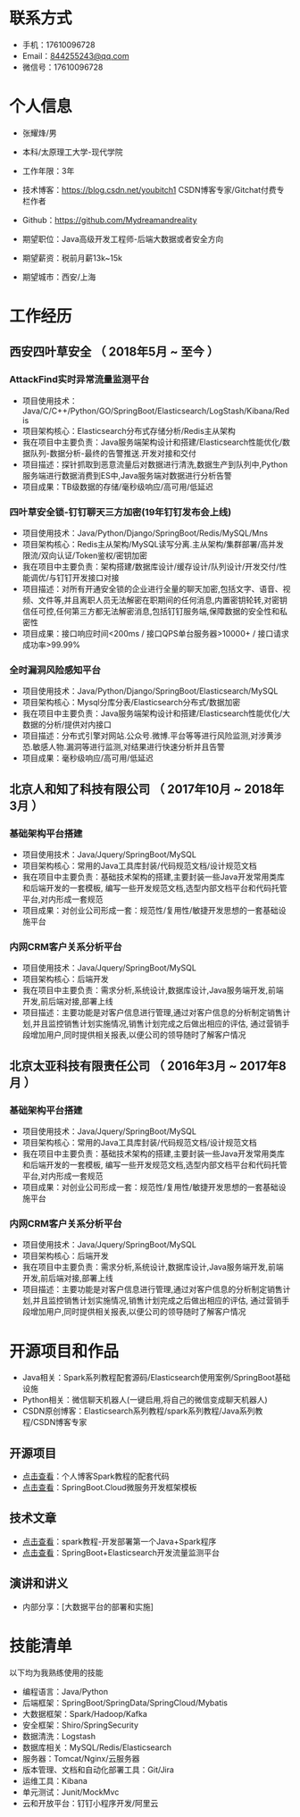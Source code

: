 
# 联系方式

- 手机：17610096728
- Email：844255243@qq.com
- 微信号：17610096728


# 个人信息

 - 张耀烽/男
 - 本科/太原理工大学-现代学院
 - 工作年限：3年
 - 技术博客：https://blog.csdn.net/youbitch1 CSDN博客专家/Gitchat付费专栏作者
 - Github：https://github.com/Mydreamandreality

 - 期望职位：Java高级开发工程师-后端大数据或者安全方向
 - 期望薪资：税前月薪13k~15k
 - 期望城市：西安/上海


# 工作经历

## 西安四叶草安全 （ 2018年5月 ~ 至今 ）

### AttackFind实时异常流量监测平台 
- 项目使用技术：Java/C/C++/Python/GO/SpringBoot/Elasticsearch/LogStash/Kibana/Redis
- 项目架构核心：Elasticsearch分布式存储分析/Redis主从架构
- 我在项目中主要负责：Java服务端架构设计和搭建/Elasticsearch性能优化/数据队列-数据分析-最终的告警推送.开发对接和交付
- 项目描述：探针抓取到恶意流量后对数据进行清洗,数据生产到队列中,Python服务端进行数据消费到ES中,Java服务端对数据进行分析告警
- 项目成果：TB级数据的存储/毫秒级响应/高可用/低延迟

### 四叶草安全锁-钉钉聊天三方加密(19年钉钉发布会上线) 
- 项目使用技术：Java/Python/Django/SpringBoot/Redis/MySQL/Mns
- 项目架构核心：Redis主从架构/MySQL读写分离.主从架构/集群部署/高并发限流/双向认证/Token鉴权/密钥加密
- 我在项目中主要负责：架构搭建/数据库设计/缓存设计/队列设计/开发交付/性能调优/与钉钉开发接口对接
- 项目描述：对所有开通安全锁的企业进行全量的聊天加密,包括文字、语音、视频、文件等,并且离职人员无法解密在职期间的任何消息,内置密钥轮转,对密钥信任可控,任何第三方都无法解密消息,包括钉钉服务端,保障数据的安全性和私密性
- 项目成果：接口响应时间<200ms / 接口QPS单台服务器>10000+ / 接口请求成功率>99.99%

### 全时漏洞风险感知平台
- 项目使用技术：Java/Python/Django/SpringBoot/Elasticsearch/MySQL
- 项目架构核心：Mysql分库分表/Elasticsearch分布式/数据加密
- 我在项目中主要负责：Java服务端架构设计和搭建/Elasticsearch性能优化/大数据的分析/提供对内接口
- 项目描述：分布式引擎对网站.公众号.微博.平台等等进行风险监测,对涉黄涉恐.敏感人物.漏洞等进行监测,对结果进行快速分析并且告警
- 项目成果：毫秒级响应/高可用/低延迟
  
## 北京人和知了科技有限公司 （ 2017年10月 ~ 2018年3月 ）

### 基础架构平台搭建
- 项目使用技术：Java/Jquery/SpringBoot/MySQL
- 项目架构核心：常用的Java工具库封装/代码规范文档/设计规范文档
- 我在项目中主要负责：基础技术架构的搭建,主要封装一些Java开发常用类库和后端开发的一套模板,
                     编写一些开发规范文档,选型内部文档平台和代码托管平台,对内形成一套规范
- 项目成果：对创业公司形成一套：规范性/复用性/敏捷开发思想的一套基础设施平台

### 内网CRM客户关系分析平台
- 项目使用技术：Java/Jquery/SpringBoot/MySQL
- 项目架构核心：后端开发
- 我在项目中主要负责：需求分析,系统设计,数据库设计,Java服务端开发,前端开发,前后端对接,部署上线
- 项目描述：主要功能是对客户信息进行管理,通过对客户信息的分析制定销售计划,并且监控销售计划实施情况,销售计划完成之后做出相应的评估,
            通过营销手段增加用户,同时提供相关报表,以便公司的领导随时了解客户情况
  
## 北京太亚科技有限责任公司 （ 2016年3月 ~ 2017年8月 ）


### 基础架构平台搭建
- 项目使用技术：Java/Jquery/SpringBoot/MySQL
- 项目架构核心：常用的Java工具库封装/代码规范文档/设计规范文档
- 我在项目中主要负责：基础技术架构的搭建,主要封装一些Java开发常用类库和后端开发的一套模板,
                     编写一些开发规范文档,选型内部文档平台和代码托管平台,对内形成一套规范
- 项目成果：对创业公司形成一套：规范性/复用性/敏捷开发思想的一套基础设施平台

### 内网CRM客户关系分析平台
- 项目使用技术：Java/Jquery/SpringBoot/MySQL
- 项目架构核心：后端开发
- 我在项目中主要负责：需求分析,系统设计,数据库设计,Java服务端开发,前端开发,前后端对接,部署上线
- 项目描述：主要功能是对客户信息进行管理,通过对客户信息的分析制定销售计划,并且监控销售计划实施情况,销售计划完成之后做出相应的评估,
            通过营销手段增加用户,同时提供相关报表,以便公司的领导随时了解客户情况

# 开源项目和作品
- Java相关：Spark系列教程配套源码/Elasticsearch使用案例/SpringBoot基础设施
- Python相关：微信聊天机器人(一键启用,将自己的微信变成聊天机器人)
- CSDN原创博客：Elasticsearch系列教程/spark系列教程/Java系列教程/CSDN博客专家

## 开源项目

  - [点击查看](https://github.com/Mydreamandreality/sparkResearch)：个人博客Spark教程的配套代码
  - [点击查看](https://github.com/Mydreamandreality/SpringCloudEy)：SpringBoot.Cloud微服务开发框架模板

## 技术文章

- [点击查看](https://blog.csdn.net/youbitch1/article/details/88421965)：spark教程-开发部署第一个Java+Spark程序
- [点击查看](https://gitbook.cn/gitchat/activity/5d355fe8757eb95eda480a08)：SpringBoot+Elasticsearch开发流量监测平台

## 演讲和讲义

  - 内部分享：[大数据平台的部署和实施]
        
# 技能清单

以下均为我熟练使用的技能

- 编程语言：Java/Python
- 后端框架：SpringBoot/SpringData/SpringCloud/Mybatis
- 大数据框架：Spark/Hadoop/Kafka
- 安全框架：Shiro/SpringSecurity
- 数据清洗：Logstash
- 数据库相关：MySQL/Redis/Elasticsearch
- 服务器：Tomcat/Nginx/云服务器
- 版本管理、文档和自动化部署工具：Git/Jira
- 运维工具：Kibana
- 单元测试：Junit/MockMvc
- 云和开放平台：钉钉小程序开发/阿里云
